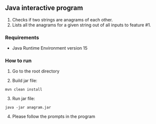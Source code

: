 ## Java interactive program
1. Checks if two strings are anagrams of each other.
2. Lists all the anagrams for a given string out of all inputs to feature #1. 

### Requirements
- Java Runtime Environment version 15

### How to run
1. Go to the root directory

2. Build jar file:
````
mvn clean install
````

3. Run jar file:
```
java -jar anagram.jar
```

4. Please follow the prompts in the program